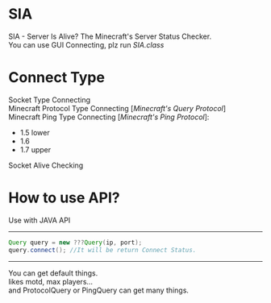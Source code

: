# SIA
SIA - Server Is Alive? The Minecraft's Server Status Checker.<br>
You can use GUI Connecting, plz run _SIA.class_
# Connect Type
Socket Type Connecting<br>
Minecraft Protocol Type Connecting [_Minecraft's Query Protocol_]<br>
Minecraft Ping Type Connecting [_Minecraft's Ping Protocol_]:<br>
  - 1.5 lower
  - 1.6
  - 1.7 upper

Socket Alive Checking

# How to use API?
Use with JAVA API
***
```java
Query query = new ???Query(ip, port);
query.connect(); //It will be return Connect Status.
```
***
You can get default things.<br>
likes motd, max players...<br>
and ProtocolQuery or PingQuery can get many things.
